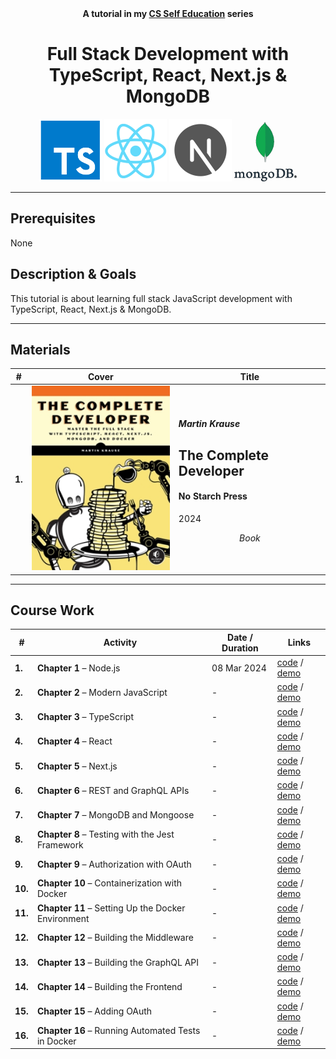 <div align="center">
  <b>A tutorial in my <a href="https://github.com/abeerration/CS-Self-Education">CS Self Education</a> series</b>
  <h1>Full Stack Development with TypeScript, React, Next.js & MongoDB</h1>
  <img width="100" src="ts.png">
  <img width="100" src="react.png">
  <img width="100" src="nextjs.png">
  <img width="100" src="mongo.png">
</div>

---

## Prerequisites

None

## Description & Goals

This tutorial is about learning full stack JavaScript development with TypeScript, React, Next.js & MongoDB.

---

## Materials

| # | Cover | Title |
| ----------- | ----------- | ----------- |
| **1.** | ![](cover.jpg) | <h4><i>Martin Krause</i></h4><h2>The Complete Developer</h2><h4>No Starch Press</h4><p>2024</p><p align="center"><i>Book</i></p> |

---

## Course Work

| # | Activity | Date / Duration | Links |
| ----------- | ----------- | ----------- | ----------- |
| **1.** | **Chapter 1** – Node.js | 08 Mar 2024 | [code]() / [demo]() |
| **2.** | **Chapter 2** – Modern JavaScript | - | [code]() / [demo]() |
| **3.** | **Chapter 3** – TypeScript | - | [code]() / [demo]() |
| **4.** | **Chapter 4** – React | - | [code]() / [demo]() |
| **5.** | **Chapter 5** – Next.js | - | [code]() / [demo]() |
| **6.** | **Chapter 6** – REST and GraphQL APIs | - | [code]() / [demo]() |
| **7.** | **Chapter 7** – MongoDB and Mongoose | - | [code]() / [demo]() |
| **8.** | **Chapter 8** – Testing with the Jest Framework | - | [code]() / [demo]() |
| **9.** | **Chapter 9** – Authorization with OAuth | - | [code]() / [demo]() |
| **10.** | **Chapter 10** – Containerization with Docker | - | [code]() / [demo]() |
| **11.** | **Chapter 11** – Setting Up the Docker Environment | - | [code]() / [demo]() |
| **12.** | **Chapter 12** – Building the Middleware | - | [code]() / [demo]() |
| **13.** | **Chapter 13** – Building the GraphQL API | - | [code]() / [demo]() |
| **14.** | **Chapter 14** – Building the Frontend | - | [code]() / [demo]() |
| **15.** | **Chapter 15** – Adding OAuth | - | [code]() / [demo]() |
| **16.** | **Chapter 16** – Running Automated Tests in Docker | - | [code]() / [demo]() |

